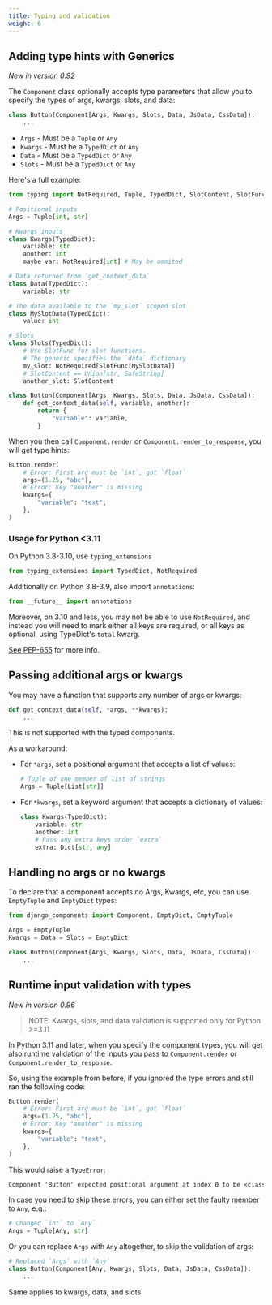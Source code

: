 ```yaml
---
title: Typing and validation
weight: 6
---
```


## Adding type hints with Generics

_New in version 0.92_

The `Component` class optionally accepts type parameters
that allow you to specify the types of args, kwargs, slots, and
data:

```py
class Button(Component[Args, Kwargs, Slots, Data, JsData, CssData]):
    ...
```

- `Args` - Must be a `Tuple` or `Any`
- `Kwargs` - Must be a `TypedDict` or `Any`
- `Data` - Must be a `TypedDict` or `Any`
- `Slots` - Must be a `TypedDict` or `Any`

Here's a full example:

```py
from typing import NotRequired, Tuple, TypedDict, SlotContent, SlotFunc

# Positional inputs
Args = Tuple[int, str]

# Kwargs inputs
class Kwargs(TypedDict):
    variable: str
    another: int
    maybe_var: NotRequired[int] # May be ommited

# Data returned from `get_context_data`
class Data(TypedDict):
    variable: str

# The data available to the `my_slot` scoped slot
class MySlotData(TypedDict):
    value: int

# Slots
class Slots(TypedDict):
    # Use SlotFunc for slot functions.
    # The generic specifies the `data` dictionary
    my_slot: NotRequired[SlotFunc[MySlotData]]
    # SlotContent == Union[str, SafeString]
    another_slot: SlotContent

class Button(Component[Args, Kwargs, Slots, Data, JsData, CssData]):
    def get_context_data(self, variable, another):
        return {
            "variable": variable,
        }
```

When you then call `Component.render` or `Component.render_to_response`, you will get type hints:

```py
Button.render(
    # Error: First arg must be `int`, got `float`
    args=(1.25, "abc"),
    # Error: Key "another" is missing
    kwargs={
        "variable": "text",
    },
)
```

### Usage for Python <3.11

On Python 3.8-3.10, use `typing_extensions`

```py
from typing_extensions import TypedDict, NotRequired
```

Additionally on Python 3.8-3.9, also import `annotations`:

```py
from __future__ import annotations
```

Moreover, on 3.10 and less, you may not be able to use `NotRequired`, and instead you will need to mark either all keys are required, or all keys as optional, using TypeDict's `total` kwarg.

[See PEP-655](https://peps.python.org/pep-0655) for more info.

## Passing additional args or kwargs

You may have a function that supports any number of args or kwargs:

```py
def get_context_data(self, *args, **kwargs):
    ...
```

This is not supported with the typed components.

As a workaround:

- For `*args`, set a positional argument that accepts a list of values:

  ```py
  # Tuple of one member of list of strings
  Args = Tuple[List[str]]
  ```

- For `*kwargs`, set a keyword argument that accepts a dictionary of values:

  ```py
  class Kwargs(TypedDict):
      variable: str
      another: int
      # Pass any extra keys under `extra`
      extra: Dict[str, any]
  ```

## Handling no args or no kwargs

To declare that a component accepts no Args, Kwargs, etc, you can use `EmptyTuple` and `EmptyDict` types:

```py
from django_components import Component, EmptyDict, EmptyTuple

Args = EmptyTuple
Kwargs = Data = Slots = EmptyDict

class Button(Component[Args, Kwargs, Slots, Data, JsData, CssData]):
    ...
```

## Runtime input validation with types

_New in version 0.96_

> NOTE: Kwargs, slots, and data validation is supported only for Python >=3.11

In Python 3.11 and later, when you specify the component types, you will get also runtime validation of the inputs you pass to `Component.render` or `Component.render_to_response`.

So, using the example from before, if you ignored the type errors and still ran the following code:

```py
Button.render(
    # Error: First arg must be `int`, got `float`
    args=(1.25, "abc"),
    # Error: Key "another" is missing
    kwargs={
        "variable": "text",
    },
)
```

This would raise a `TypeError`:

```txt
Component 'Button' expected positional argument at index 0 to be <class 'int'>, got 1.25 of type <class 'float'>
```

In case you need to skip these errors, you can either set the faulty member to `Any`, e.g.:

```py
# Changed `int` to `Any`
Args = Tuple[Any, str]
```

Or you can replace `Args` with `Any` altogether, to skip the validation of args:

```py
# Replaced `Args` with `Any`
class Button(Component[Any, Kwargs, Slots, Data, JsData, CssData]):
    ...
```

Same applies to kwargs, data, and slots.
